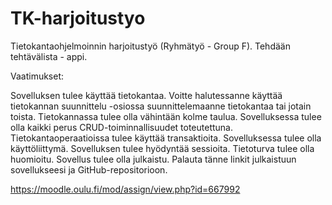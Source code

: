# TK-harjoitustyo
Tietokantaohjelmoinnin harjoitustyö (Ryhmätyö - Group F).
Tehdään tehtävälista - appi.

Vaatimukset:

Sovelluksen tulee käyttää tietokantaa. Voitte halutessanne käyttää tietokannan suunnittelu -osiossa suunnittelemaanne tietokantaa tai jotain toista. Tietokannassa tulee olla vähintään kolme taulua. 
Sovelluksessa tulee olla kaikki perus CRUD-toiminnallisuudet toteutettuna. Tietokantaoperaatioissa tulee käyttää transaktioita.
Sovelluksessa tulee olla käyttöliittymä.
Sovelluksen tulee hyödyntää sessioita.
Tietoturva tulee olla huomioitu.
Sovellus tulee olla julkaistu.
Palauta tänne linkit julkaistuun sovellukseesi ja GitHub-repositorioon.

https://moodle.oulu.fi/mod/assign/view.php?id=667992
